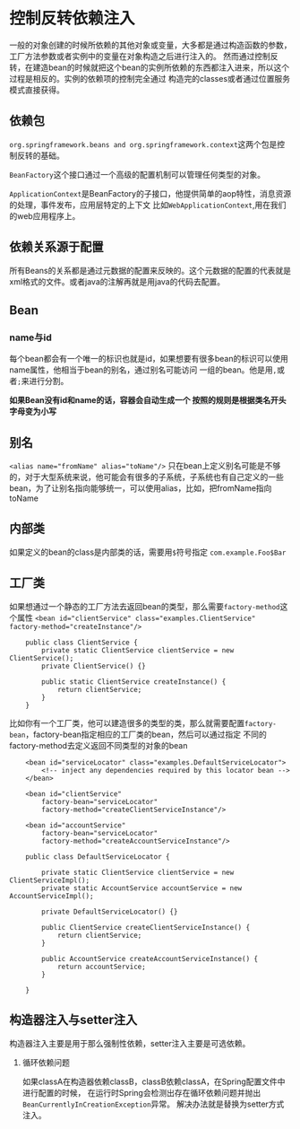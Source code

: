 # 控制反转依赖注入
  一般的对象创建的时候所依赖的其他对象或变量，大多都是通过构造函数的参数，工厂方法参数或者实例中的变量在对象构造之后进行注入的。
  然而通过控制反转，在建造bean的时候就把这个bean的实例所依赖的东西都注入进来，所以这个过程是相反的。实例的依赖项的控制完全通过
  构造完的classes或者通过位置服务模式直接获得。
## 依赖包
  `org.springframework.beans and org.springframework.context`这两个包是控制反转的基础。

  `BeanFactory`这个接口通过一个高级的配置机制可以管理任何类型的对象。

  `ApplicationContext`是BeanFactory的子接口，他提供简单的aop特性，消息资源的处理，事件发布，应用层特定的上下文
  比如`WebApplicationContext`,用在我们的web应用程序上。
## 依赖关系源于配置
  所有Beans的关系都是通过元数据的配置来反映的。这个元数据的配置的代表就是xml格式的文件。或者java的注解再就是用java的代码去配置。
## Bean
### name与id
  每个bean都会有一个唯一的标识也就是id，如果想要有很多bean的标识可以使用name属性，他相当于bean的别名，通过别名可能访问
  一组的bean。他是用`,`或者`;`来进行分割。

  **如果Bean没有id和name的话，容器会自动生成一个 按照的规则是根据类名开头字母变为小写**

## 别名
   `<alias name="fromName" alias="toName"/>` 只在bean上定义别名可能是不够的，对于大型系统来说，他可能会有很多的子系统，子系统也有自己定义的一些
   bean，为了让别名指向能够统一，可以使用alias，比如，把fromName指向toName
## 内部类
   如果定义的bean的class是内部类的话，需要用`$`符号指定 `com.example.Foo$Bar`
## 工厂类
   如果想通过一个静态的工厂方法去返回bean的类型，那么需要`factory-method`这个属性
   `<bean id="clientService" class="examples.ClientService" factory-method="createInstance"/>`

        public class ClientService {
            private static ClientService clientService = new ClientService();
            private ClientService() {}

            public static ClientService createInstance() {
                return clientService;
            }
        }

   比如你有一个工厂类，他可以建造很多的类型的类，那么就需要配置`factory-bean`，factory-bean指定相应的工厂类的bean，然后可以通过指定
   不同的factory-method去定义返回不同类型的对象的bean

        <bean id="serviceLocator" class="examples.DefaultServiceLocator">
            <!-- inject any dependencies required by this locator bean -->
        </bean>

        <bean id="clientService"
            factory-bean="serviceLocator"
            factory-method="createClientServiceInstance"/>

        <bean id="accountService"
            factory-bean="serviceLocator"
            factory-method="createAccountServiceInstance"/>

        public class DefaultServiceLocator {

            private static ClientService clientService = new ClientServiceImpl();
            private static AccountService accountService = new AccountServiceImpl();

            private DefaultServiceLocator() {}

            public ClientService createClientServiceInstance() {
                return clientService;
            }

            public AccountService createAccountServiceInstance() {
                return accountService;
            }

        }

## 构造器注入与setter注入

   构造器注入主要是用于那么强制性依赖，setter注入主要是可选依赖。
1. 循环依赖问题

    如果classA在构造器依赖classB，classB依赖classA，在Spring配置文件中进行配置的时候，
    在运行时Spring会检测出存在循环依赖问题并抛出`BeanCurrentlyInCreationException`异常。
    解决办法就是替换为setter方式注入。